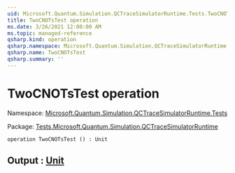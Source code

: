 ```yaml
---
uid: Microsoft.Quantum.Simulation.QCTraceSimulatorRuntime.Tests.TwoCNOTsTest
title: TwoCNOTsTest operation
ms.date: 3/26/2021 12:00:00 AM
ms.topic: managed-reference
qsharp.kind: operation
qsharp.namespace: Microsoft.Quantum.Simulation.QCTraceSimulatorRuntime.Tests
qsharp.name: TwoCNOTsTest
qsharp.summary: ''
---
```


# TwoCNOTsTest operation

Namespace: [Microsoft.Quantum.Simulation.QCTraceSimulatorRuntime.Tests](xref:Microsoft.Quantum.Simulation.QCTraceSimulatorRuntime.Tests)

Package: [Tests.Microsoft.Quantum.Simulation.QCTraceSimulatorRuntime](https://nuget.org/packages/Tests.Microsoft.Quantum.Simulation.QCTraceSimulatorRuntime)




```qsharp
operation TwoCNOTsTest () : Unit
```


## Output : [Unit](xref:microsoft.quantum.lang-ref.unit)

